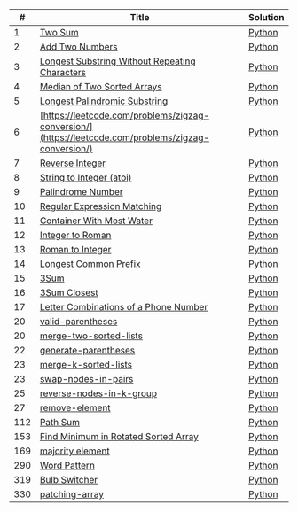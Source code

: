 | # | Title | Solution |
|---| ----- | -------- |
|1|[Two Sum](https://leetcode.com/problems/two-sum/)|[Python](https://github.com/childe/leetcode/blob/master/two-sum/two-sum.py)|
|2|[Add Two Numbers](https://leetcode.com/problems/add-two-numbers/)|[Python](https://github.com/childe/leetcode/blob/master/add-two-numbers/add-two-numbers.py)|
|3|[Longest Substring Without Repeating Characters](https://leetcode.com/problems/longest-substring-without-repeating-characters/)|[Python](https://github.com/childe/leetcode/blob/master/longest-substring-without-repeating-characters/longest-substring-without-repeating-characters.py)|
|4|[Median of Two Sorted Arrays](https://leetcode.com/problems/median-of-two-sorted-arrays/)|[Python](https://github.com/childe/leetcode/blob/master/median-of-two-sorted-arrays/solution.py)|
|5|[Longest Palindromic Substring](https://leetcode.com/problems/longest-palindromic-substring/)|[Python](https://github.com/childe/leetcode/tree/master/longest-palindromic-substring)|
|6|[https://leetcode.com/problems/zigzag-conversion/](https://leetcode.com/problems/zigzag-conversion/)|[Python](https://github.com/childe/leetcode/blob/master/zigzag-conversion/solution.py)|
|7|[Reverse Integer](https://leetcode.com/problems/reverse-integer/)|[Python](https://github.com/childe/leetcode/blob/master/reverse-integer/solution.py)|
|8|[String to Integer (atoi)](https://leetcode.com/problems/string-to-integer-atoi/)|[Python](https://github.com/childe/leetcode/blob/master/string-to-integer-atoi/solution.py)|
|9|[Palindrome Number](https://leetcode.com/problems/palindrome-number/)|[Python](https://github.com/childe/leetcode/blob/master/palindrome-number)|
|10|[Regular Expression Matching](https://leetcode.com/problems/regular-expression-matching/)|[Python](https://github.com/childe/leetcode/blob/master/regular-expression-matching/solution.py)|
|11|[Container With Most Water](https://leetcode.com/problems/container-with-most-water/)|[Python](https://github.com/childe/leetcode/blob/master/container-with-most-water/solution.py)|
|12|[Integer to Roman](https://leetcode.com/problems/integer-to-roman/)|[Python](https://github.com/childe/leetcode/blob/master/integer-to-roman/solution.py)|
|13|[Roman to Integer](https://leetcode.com/problems/roman-to-integer/)|[Python](https://github.com/childe/leetcode/blob/master/roman-to-integer/solution.py)|
|14|[Longest Common Prefix](https://leetcode.com/problems/longest-common-prefix/)|[Python](https://github.com/childe/leetcode/blob/master/longest-common-prefix/solution.py)|
|15|[3Sum](https://leetcode.com/problems/3sum/)|[Python](https://github.com/childe/leetcode/blob/master/3sum/solution.py)|
|16|[3Sum Closest](https://leetcode.com/problems/3sum-closest/)|[Python](https://github.com/childe/leetcode/blob/master/3sum-closest/solution.py)|
|17|[Letter Combinations of a Phone Number](https://leetcode.com/problems/letter-combinations-of-a-phone-number/)|[Python](https://github.com/childe/leetcode/blob/master/letter-combinations-of-a-phone-number/solution.py)|
|20|[valid-parentheses](https://leetcode.com/problems/valid-parentheses/)|[Python](https://github.com/childe/leetcode/blob/master/valid-parentheses/solution.py)|
|20|[merge-two-sorted-lists](https://leetcode.com/problems/merge-two-sorted-lists/)|[Python](https://github.com/childe/leetcode/blob/master/merge_two_sorted_lists/Solution.py)|
|22|[generate-parentheses](https://leetcode.com/problems/generate-parentheses/)|[Python](https://github.com/childe/leetcode/blob/master/generate-parentheses/solution.py)|
|23|[merge-k-sorted-lists](https://leetcode.com/problems/merge-k-sorted-lists/)|[Python](https://github.com/childe/leetcode/blob/master/merge-k-sorted-lists/solution.py)|
|23|[swap-nodes-in-pairs](https://leetcode.com/problems/swap-nodes-in-pairs/)|[Python](https://github.com/childe/leetcode/blob/master/swap_nodes_in_pairs/Solution.py)|
|25|[reverse-nodes-in-k-group](https://leetcode.com/problems/reverse-nodes-in-k-group/)|[Python](https://github.com/childe/leetcode/blob/master/reverse-nodes-in-k-group/solution.py)|
|27|[remove-element](https://leetcode.com/problems/remove-element/)|[Python](https://github.com/childe/leetcode/blob/master/remove-element/solution.py)|
|112|[Path Sum](https://leetcode.com/problems/path-sum/)|[Python](https://github.com/childe/leetcode/blob/master/path-sum/solution.py)|
|153|[Find Minimum in Rotated Sorted Array](https://leetcode.com/problems/find-minimum-in-rotated-sorted-array/)|[Python](https://github.com/childe/leetcode/blob/master/find-minimum-in-rotated-sorted-arrays/solution.py)|
|169|[majority element](https://leetcode.com/problems/majority-element/)|[Python](https://github.com/childe/leetcode/blob/master/majority-element/solution.py)|
|290|[Word Pattern](https://leetcode.com/problems/word-pattern/)|[Python](https://github.com/childe/leetcode/blob/master/word-pattern/solution.py)|
|319|[Bulb Switcher](https://leetcode.com/problems/bulb-switcher/)|[Python](https://github.com/childe/leetcode/blob/master/bulb-switcher/solution.py)|
|330|[patching-array](https://leetcode.com/problems/patching-array/)|[Python](https://github.com/childe/leetcode/blob/master/patching-array/solution.py)|
